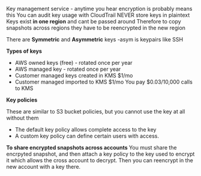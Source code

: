 Key management service - anytime you hear encryption is probably means this
You can audit key usage with CloudTrail
NEVER store keys in plaintext
Keys exist **in one region** and cant be passed around
Therefore to copy snapshots across regions they have to be reencrypted in the new region


There are **Symmetric** and **Asymmetric** keys -asym is keypairs like SSH

**Types of keys**
- AWS owned keys (free) - rotated once per year
- AWS managed key - rotated once per year
- Customer managed keys created in KMS $1/mo
- Customer managed imported to KMS $1/mo
You pay $0.03/10,000 calls to KMS

**Key policies**

These are similar to S3 bucket policies, but you cannot use the key at all without them
- The default key policy allows complete access to the key
- A custom key policy can define certain users with access.

**To share encrypted snapshots across accounts**
You must share the encrpyted snapshot, and then attach a key policy to the key used to encrypt it which allows the cross account to decrypt.
Then you can reencrypt in the new account with a key there.